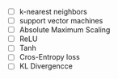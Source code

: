 - [ ] k-nearest neighbors
- [ ] support vector machines
- [ ] Absolute Maximum Scaling
- [ ] ReLU
- [ ] Tanh
- [ ] Cros-Entropy loss
- [ ] KL Divergencce